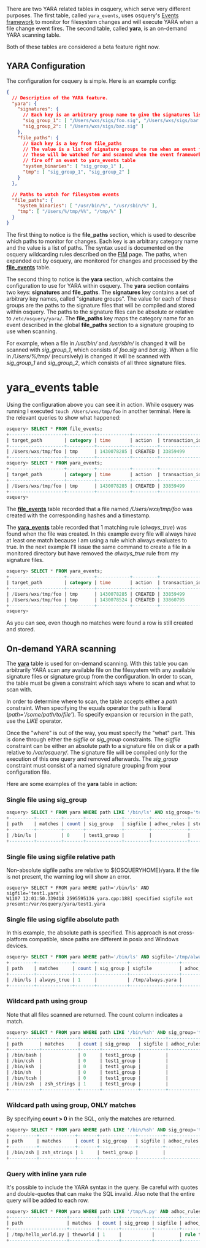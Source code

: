 There are two YARA related tables in osquery, which serve very different purposes. The first table, called `yara_events`, uses osquery's [Events framework](../development/pubsub-framework.md) to monitor for filesystem changes and will execute YARA when a file change event fires. The second table, called **yara**, is an on-demand YARA scanning table.

Both of these tables are considered a beta feature right now.

## YARA Configuration

The configuration for osquery is simple. Here is an example config:

```json
{
  // Description of the YARA feature.
  "yara": {
    "signatures": {
      // Each key is an arbitrary group name to give the signatures listed
      "sig_group_1": [ "/Users/wxs/sigs/foo.sig", "/Users/wxs/sigs/bar.sig" ],
      "sig_group_2": [ "/Users/wxs/sigs/baz.sig" ]
    },
    "file_paths": {
      // Each key is a key from file_paths
      // The value is a list of signature groups to run when an event fires
      // These will be watched for and scanned when the event framework
      // fire off an event to yara_events table
      "system_binaries": [ "sig_group_1" ],
      "tmp": [ "sig_group_1", "sig_group_2" ]
    }
  },

  // Paths to watch for filesystem events
  "file_paths": {
    "system_binaries": [ "/usr/bin/%", "/usr/sbin/%" ],
    "tmp": [ "/Users/%/tmp/%%", "/tmp/%" ]
  }
}
```

The first thing to notice is the **file_paths** section, which is used to describe which paths to monitor for changes. Each key is an arbitrary category name and the value is a list of paths. The syntax used is documented on the osquery wildcarding rules described on the [FIM](../deployment/file-integrity-monitoring.md) page. The paths, when expanded out by osquery, are monitored for changes and processed by the [**file_events**](https://osquery.io/schema/current/#file_events) table.

The second thing to notice is the **yara** section, which contains the configuration to use for YARA within osquery. The **yara** section contains two keys: **signatures** and **file_paths**. The **signatures** key contains a set of arbitrary key names, called "signature groups". The value for each of these groups are the paths to the signature files that will be compiled and stored within osquery. The paths to the signature files can be absolute or relative to ```/etc/osquery/yara/```. The **file_paths** key maps the category name for an event described in the global **file_paths** section to a signature grouping to use when scanning.

For example, when a file in */usr/bin/* and */usr/sbin/* is changed it will be scanned with *sig_group_1*, which consists of *foo.sig* and *bar.sig*. When a file in */Users/%/tmp/* (recursively) is changed it will be scanned with *sig_group_1* and *sig_group_2*, which consists of all three signature files.

# yara_events table

Using the configuration above you can see it in action. While osquery was running I executed `touch /Users/wxs/tmp/foo` in another terminal. Here is the relevant queries to show what happened:

```sql
osquery> SELECT * FROM file_events;
+--------------------+----------+------------+---------+----------------+----------------------------------+------------------------------------------+------------------------------------------------------------------+
| target_path        | category | time       | action  | transaction_id | md5                              | sha1                                     | sha256                                                           |
+--------------------+----------+------------+---------+----------------+----------------------------------+------------------------------------------+------------------------------------------------------------------+
| /Users/wxs/tmp/foo | tmp      | 1430078285 | CREATED | 33859499       | d41d8cd98f00b204e9800998ecf8427e | da39a3ee5e6b4b0d3255bfef95601890afd80709 | e3b0c44298fc1c149afbf4c8996fb92427ae41e4649b934ca495991b7852b855 |
+--------------------+----------+------------+---------+----------------+----------------------------------+------------------------------------------+------------------------------------------------------------------+
osquery> SELECT * FROM yara_events;
+--------------------+----------+------------+---------+----------------+-------------+-------+
| target_path        | category | time       | action  | transaction_id | matches     | count |
+--------------------+----------+------------+---------+----------------+-------------+-------+
| /Users/wxs/tmp/foo | tmp      | 1430078285 | CREATED | 33859499       | always_true | 1     |
+--------------------+----------+------------+---------+----------------+-------------+-------+
osquery>
```

The [**file_events**](https://osquery.io/schema/current/#file_events) table recorded that a file named */Users/wxs/tmp/foo* was created with the corresponding hashes and a timestamp.

The [**yara_events**](https://osquery.io/schema/current/#yara_events) table recorded that 1 matching rule (*always_true*) was found when the file was created. In this example every file will always have at least one match because I am using a rule which always evaluates to true. In the next example I'll issue the same command to create a file in a monitored directory but have removed the *always_true* rule from my signature files.

```sql
osquery> SELECT * FROM yara_events;
+--------------------+----------+------------+---------+----------------+-------------+-------+
| target_path        | category | time       | action  | transaction_id | matches     | count |
+--------------------+----------+------------+---------+----------------+-------------+-------+
| /Users/wxs/tmp/foo | tmp      | 1430078285 | CREATED | 33859499       | always_true | 1     |
| /Users/wxs/tmp/foo | tmp      | 1430078524 | CREATED | 33860795       |             | 0     |
+--------------------+----------+------------+---------+----------------+-------------+-------+
osquery>
```

As you can see, even though no matches were found a row is still created and stored.

## On-demand YARA scanning

The [**yara**](https://osquery.io/schema/current/#yara) table is used for on-demand scanning. With this table you can arbitrarily YARA scan any available file on the filesystem with any available signature files or signature group from the configuration. In order to scan, the table must be given a constraint which says where to scan and what to scan with.

In order to determine where to scan, the table accepts either a *path* constraint. When specifying the equals operator the path is literal (*path='/some/path/to/file'*).  To specify expansion or recursion in the path, use the *LIKE* operator.

Once the "where" is out of the way, you must specify the "what" part. This is done through either the *sigfile* or *sig_group* constraints. The *sigfile* constraint can be either an absolute path to a signature file on disk or a path relative to */var/osquery/*. The signature file will be compiled only for the execution of this one query and removed afterwards. The *sig_group* constraint must consist of a named signature grouping from your configuration file.

Here are some examples of the **yara** table in action:

### Single file using sig_group
```sql
osquery> SELECT * FROM yara WHERE path LIKE '/bin/ls' AND sig_group='test1_group';
+---------+---------+-------+-------------+---------+-------------+---------+------+
| path    | matches | count | sig_group   | sigfile | adhoc_rules | strings | tags |
+---------+---------+-------+-------------+---------+-------------+---------+------+
| /bin/ls |         | 0     | test1_group |         |             |         |      |
+---------+---------+-------+-------------+---------+-------------+---------+------+
```
### Single file using sigfile relative path
Non-absolute sigfile paths are relative to ${OSQUERYHOME}/yara.  If the file is not present, the warning log will show an error.
```
osquery> SELECT * FROM yara WHERE path='/bin/ls' AND sigfile='test1.yara';
W1107 12:01:50.339418 2595595136 yara.cpp:188] specified sigfile not present:/var/osquery/yara/test1.yara
```

### Single file using sigfile absolute path
In this example, the absolute path is specified.  This approach is not cross-platform compatible, since paths are different in posix and Windows devices.
```sql
osquery> SELECT * FROM yara WHERE path='/bin/ls' AND sigfile='/tmp/always.yara';
+---------+-------------+-------+-----------+------------------+-------------+---------+------+
| path    | matches     | count | sig_group | sigfile          | adhoc_rules | strings | tags |
+---------+-------------+-------+-----------+------------------+-------------+---------+------+
| /bin/ls | always_true | 1     |           | /tmp/always.yara |             |         |      |
+---------+-------------+-------+-----------+------------------+-------------+---------+------+
```

### Wildcard path using group
Note that all files scanned are returned.  The count column indicates a match.
```sql
osquery> SELECT * FROM yara WHERE path LIKE '/bin/%sh' AND sig_group='test1_group';
+-----------+-------------+-------+-------------+---------+-------------+----------+------+
| path      | matches     | count | sig_group   | sigfile | adhoc_rules | strings  | tags |
+-----------+-------------+-------+-------------+---------+-------------+----------+------+
| /bin/bash |             | 0     | test1_group |         |             |          |      |
| /bin/csh  |             | 0     | test1_group |         |             |          |      |
| /bin/ksh  |             | 0     | test1_group |         |             |          |      |
| /bin/sh   |             | 0     | test1_group |         |             |          |      |
| /bin/tcsh |             | 0     | test1_group |         |             |          |      |
| /bin/zsh  | zsh_strings | 1     | test1_group |         |             | $a:76280 |      |
+-----------+-------------+-------+-------------+---------+-------------+----------+------+
```

### Wildcard path using group, ONLY matches
By specifying **count > 0** in the SQL, only the matches are returned.
```sql
osquery> SELECT * FROM yara WHERE path LIKE '/bin/%sh' AND sig_group='test1_group' AND count > 0;
+----------+-------------+-------+-------------+---------+-------------+----------+------+
| path     | matches     | count | sig_group   | sigfile | adhoc_rules | strings  | tags |
+----------+-------------+-------+-------------+---------+-------------+----------+------+
| /bin/zsh | zsh_strings | 1     | test1_group |         |             | $a:76280 |      |
+----------+-------------+-------+-------------+---------+-------------+----------+------+
```

### Query with inline yara rule
It's possible to include the YARA syntax in the query.  Be careful with quotes and double-quotes that can make the SQL invalid.  Also note that the entire query will be added to each row.
```sql
osquery> SELECT * FROM yara WHERE path LIKE '/tmp/%.py' AND adhoc_rules='rule theworld { strings: $a="hello" condition: $a }' AND count > 0;
+---------------------+----------+-------+-----------+---------+-----------------------------------------------------+---------+------+
| path                | matches  | count | sig_group | sigfile | adhoc_rules                                         | strings | tags |
+---------------------+----------+-------+-----------+---------+-----------------------------------------------------+---------+------+
| /tmp/hello_world.py | theworld | 1     |           |         | rule theworld { strings: $a="hello" condition: $a } | $a:0    |      |
+---------------------+----------+-------+-----------+---------+-----------------------------------------------------+---------+------+
```

